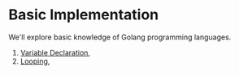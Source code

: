 # Basic Implementation

We'll explore basic knowledge of Golang programming languages.
1. [Variable Declaration](/basic/variables),
2. [Looping](/basic/looping),